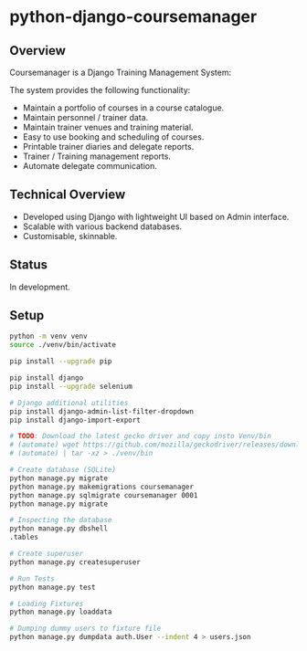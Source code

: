 # python-django-coursemanager

## Overview

Coursemanager is a Django Training Management System:

The system provides the following functionality:

* Maintain a portfolio of courses in a course catalogue.
* Maintain personnel / trainer data.
* Maintain trainer venues and training material.
* Easy to use booking and scheduling of courses.
* Printable trainer diaries and delegate reports.
* Trainer / Training management reports.
* Automate delegate communication.

## Technical Overview

* Developed using Django with lightweight UI based on Admin interface.
* Scalable with various backend databases.
* Customisable, skinnable.

## Status

In development. 

## Setup
``` bash
python -m venv venv
source ./venv/bin/activate

pip install --upgrade pip

pip install django
pip install --upgrade selenium

# Django additional utilities
pip install django-admin-list-filter-dropdown
pip install django-import-export

# TODO: Download the latest gecko driver and copy insto Venv/bin
# (automate) wget https://github.com/mozilla/geckodriver/releases/download/v0.23.0/geckodriver-v0.23.0-linux64.tar.gz
# (automate) | tar -xz > ./venv/bin 

# Create database (SQLite)
python manage.py migrate
python manage.py makemigrations coursemanager
python manage.py sqlmigrate coursemanager 0001
python manage.py migrate

# Inspecting the database
python manage.py dbshell
.tables

# Create superuser
python manage.py createsuperuser

# Run Tests
python manage.py test

# Loading Fixtures
python manage.py loaddata

# Dumping dummy users to fixture file
python manage.py dumpdata auth.User --indent 4 > users.json
```